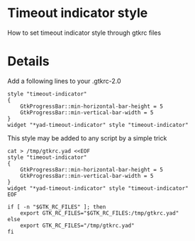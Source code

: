 # Timeout indicator style #

How to set timeout indicator style through gtkrc files


# Details #

Add a following lines to your .gtkrc-2.0

```
style "timeout-indicator"
{
    GtkProgressBar::min-horizontal-bar-height = 5
    GtkProgressBar::min-vertical-bar-width = 5
}
widget "*yad-timeout-indicator" style "timeout-indicator"
```

This style may be added to any script by a simple trick

```
cat > /tmp/gtkrc.yad <<EOF
style "timeout-indicator"
{
    GtkProgressBar::min-horizontal-bar-height = 5
    GtkProgressBar::min-vertical-bar-width = 5
}
widget "*yad-timeout-indicator" style "timeout-indicator"
EOF

if [ -n "$GTK_RC_FILES" ]; then
    export GTK_RC_FILES="$GTK_RC_FILES:/tmp/gtkrc.yad"
else
    export GTK_RC_FILES="/tmp/gtkrc.yad"
fi
```